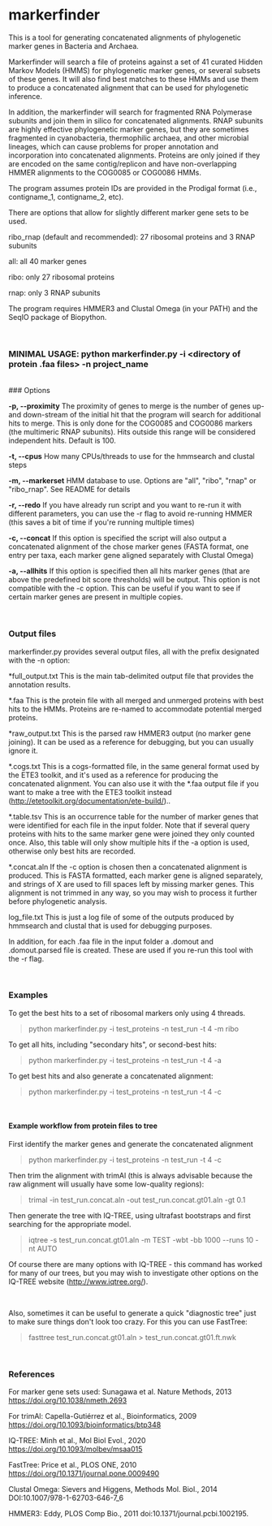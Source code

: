 # markerfinder
This is a tool for generating concatenated alignments of phylogenetic marker genes in Bacteria and Archaea.  

Markerfinder will search a file of proteins against a set of 41 curated Hidden Markov Models (HMMS) for phylogenetic marker genes, or several subsets of these genes. It will also find best matches to these HMMs and use them to produce a concatenated alignment that can be used for phylogenetic inference. 

In addition, the markerfinder will search for fragmented RNA Polymerase subunits and join them in silico for concatenated alignments. RNAP subunits are highly effective phylogenetic marker genes, but they are sometimes fragmented in cyanobacteria, thermophilic archaea, and other microbial lineages, which can cause problems for proper annotation and incorporation into concatenated alignments. Proteins are only joined if they are encoded on the same contig/replicon and have non-overlapping HMMER alignments to the COG0085 or COG0086 HMMs. 

The program assumes protein IDs are provided in the Prodigal format (i.e., contigname_1, contigname_2, etc). 

There are options that allow for slightly different marker gene sets to be used. 

ribo_rnap (default and recommended): 27 ribosomal proteins and 3 RNAP subunits

all: all 40 marker genes

ribo: only 27 ribosomal proteins

rnap: only 3 RNAP subunits

The program requires HMMER3 and Clustal Omega (in your PATH) and the SeqIO package of Biopython. 

<br/>

### MINIMAL USAGE: python markerfinder.py -i <directory of protein .faa files> -n project_name
<br/>
### Options

**-p, --proximity**
The proximity of genes to merge is the number of genes up- and down-stream of the initial hit that the program will search for additional hits to merge. This is only done for the COG0085 and COG0086 markers (the multimeric RNAP subunits). Hits outside this range will be considered independent hits. Default is 100.

**-t, --cpus**
How many CPUs/threads to use for the hmmsearch and clustal steps

**-m, --markerset**
HMM database to use. Options are "all", "ribo", "rnap" or "ribo_rnap". See README for details

**-r, --redo**
If you have already run script and you want to re-run it with different parameters, you can use the -r flag to avoid re-running HMMER (this saves a bit of time if you're running multiple times)

**-c, --concat**
If this option is specified the script will also output a concatenated alignment of the chose marker genes (FASTA format, one entry per taxa, each marker gene aligned separately with Clustal Omega)

**-a, --allhits**
If this option is specified then all hits marker genes (that are above the predefined bit score thresholds) will be output. This option is not compatible with the -c option. This can be useful if you want to see if certain marker genes are present in multiple copies. 

<br/>

### Output files
markerfinder.py provides several output files, all with the prefix designated with the -n option:

*full_output.txt         This is the main tab-delimited output file that provides the annotation results. 

*.faa  This is the protein file with all merged and unmerged proteins with best hits to the HMMs. Proteins are re-named to accommodate potential merged proteins. 

*raw_output.txt          This is the parsed raw HMMER3 output (no marker gene joining). It can be used as a reference for debugging, but you can usually ignore it. 

*.cogs.txt                This is a cogs-formatted file, in the same general format used by the ETE3 toolkit, and it's used as a reference for producing the concatenated alignment. You can also use it with the *.faa output file if you want to make a tree with the ETE3 toolkit instead (http://etetoolkit.org/documentation/ete-build/).. 

*.table.tsv              This is an occurrence table for the number of marker genes that were identified for each file in the input folder. Note that if several query proteins with hits to the same marker gene were joined they only counted once. Also, this table will only show multiple hits if the -a option is used, otherwise only best hits are recorded. 

*.concat.aln           If the -c option is chosen then a concatenated alignment is produced. This is FASTA formatted, each marker gene is aligned separately, and strings of X are used to fill spaces left by missing marker genes. This alignment is not trimmed in any way, so you may wish to process it further before phylogenetic analysis. 

log_file.txt          This is just a log file of some of the outputs produced by hmmsearch and clustal that is used for debugging purposes. 

In addition, for each .faa file in the input folder a .domout and .domout.parsed file is created. These are used if you re-run this tool with the -r flag. 

  
  <br/>

### Examples

To get the best hits to a set of ribosomal markers only using 4 threads. 
>python markerfinder.py -i test_proteins -n test_run -t 4 -m ribo

To get all hits, including "secondary hits", or second-best hits:
>python markerfinder.py -i test_proteins -n test_run -t 4 -a

To get best hits and also generate a concatenated alignment: 
>python markerfinder.py -i test_proteins -n test_run -t 4 -c

  <br/>
  
#### Example workflow from protein files to tree
First identify the marker genes and generate the concatenated alignment
> python markerfinder.py -i test_proteins -n test_run -t 4 -c
  
Then trim the alignment with trimAl (this is always advisable because the raw alignment will usually have some low-quality regions):
> trimal -in test_run.concat.aln -out test_run.concat.gt01.aln -gt 0.1
  
Then generate the tree with IQ-TREE, using ultrafast bootstraps and first searching for the appropriate model. 
> iqtree -s test_run.concat.gt01.aln -m TEST -wbt -bb 1000 --runs 10 -nt AUTO
  
Of course there are many options with IQ-TREE - this command has worked for many of our trees, but you may wish to investigate other options on the IQ-TREE website (http://www.iqtree.org/).  

<br/>
  
Also, sometimes it can be useful to generate a quick "diagnostic tree" just to make sure things don't look too crazy. For this you can use FastTree:
  
>fasttree test_run.concat.gt01.aln > test_run.concat.gt01.ft.nwk
  
 <br/>
  
### References

For marker gene sets used: Sunagawa et al. Nature Methods, 2013 https://doi.org/10.1038/nmeth.2693

For trimAl: Capella-Gutiérrez et al., Bioinformatics, 2009 https://doi.org/10.1093/bioinformatics/btp348
  
IQ-TREE: Minh et al., Mol Biol Evol., 2020 https://doi.org/10.1093/molbev/msaa015

FastTree: Price et al., PLOS ONE, 2010  https://doi.org/10.1371/journal.pone.0009490
 
Clustal Omega: Sievers and Higgens, Methods Mol. Biol., 2014  DOI:10.1007/978-1-62703-646-7_6 

HMMER3: Eddy, PLOS Comp Bio., 2011  doi:10.1371/journal.pcbi.1002195. 
  
  
  
